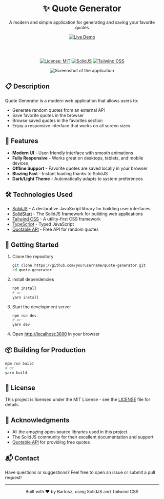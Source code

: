 <div align="center">
  <h1>✨ Quote Generator</h1>
  <p>A modern and simple application for generating and saving your favorite quotes</p>

  <a href="https://quote-generator-nine-blue.vercel.app/" target="_blank">
    <img src="https://img.shields.io/badge/Live%20Demo-%F0%9F%9A%80-blue?style=for-the-badge" alt="Live Demo" />
  </a>

  <br /><br />
  
  [![License: MIT](https://img.shields.io/badge/License-MIT-yellow.svg)](https://opensource.org/licenses/MIT)
  [![SolidJS](https://img.shields.io/badge/SolidJS-2c4f7c?style=flat&logo=solid&logoColor=c4c9ff)](https://www.solidjs.com/)
  [![Tailwind CSS](https://img.shields.io/badge/Tailwind_CSS-38B2AC?style=flat&logo=tailwind-css&logoColor=white)](https://tailwindcss.com/)

  ![Screenshot of the application](https://i.ibb.co/Ldr3C6w4/image.png)
</div>

## 📋 Description

Quote Generator is a modern web application that allows users to:
- Generate random quotes from an external API
- Save favorite quotes in the browser
- Browse saved quotes in the favorites section
- Enjoy a responsive interface that works on all screen sizes

## 🚀 Features

- **Modern UI** - User-friendly interface with smooth animations
- **Fully Responsive** - Works great on desktops, tablets, and mobile devices
- **Offline Support** - Favorite quotes are saved locally in your browser
- **Blazing Fast** - Instant loading thanks to SolidJS
- **Dark/Light Theme** - Automatically adapts to system preferences

## 🛠️ Technologies Used

- [SolidJS](https://www.solidjs.com/) - A declarative JavaScript library for building user interfaces
- [SolidStart](https://start.solidjs.com/) - The SolidJS framework for building web applications
- [Tailwind CSS](https://tailwindcss.com/) - A utility-first CSS framework
- [TypeScript](https://www.typescriptlang.org/) - Typed JavaScript
- [Quotable API](https://github.com/lukePeavey/quotable) - Free API for random quotes

## 🚀 Getting Started

1. Clone the repository
   ```bash
   git clone https://github.com/yourusername/quote-generator.git
   cd quote-generator
   ```

2. Install dependencies
   ```bash
   npm install
   # or
   yarn install
   ```

3. Start the development server
   ```bash
   npm run dev
   # or
   yarn dev
   ```

4. Open [http://localhost:3000](http://localhost:3000) in your browser

## 📦 Building for Production

```bash
npm run build
# or
yarn build
```

## 📝 License

This project is licensed under the MIT License - see the [LICENSE](LICENSE) file for details.

## 🙏 Acknowledgments

- All the amazing open-source libraries used in this project
- The SolidJS community for their excellent documentation and support
- [Quotable API](https://github.com/lukePeavey/quotable) for providing free quotes

## 📬 Contact

Have questions or suggestions? Feel free to open an issue or submit a pull request!

---

<div align="center">
  Built with ❤️ by Bartosz, using SolidJS and Tailwind CSS
</div>
